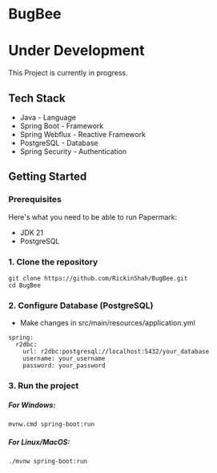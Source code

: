 # BugBee

Under Development
================

This Project is currently in progress.

## Tech Stack
- Java - Language
- Spring Boot - Framework
- Spring Webflux - Reactive Framework
- PostgreSQL - Database
- Spring Security - Authentication

## Getting Started

### Prerequisites

Here's what you need to be able to run Papermark:

- JDK 21
- PostgreSQL

### 1. Clone the repository
```shell
git clone https://github.com/RickinShah/BugBee.git
cd BugBee
```

### 2. Configure Database (PostgreSQL)

- Make changes in src/main/resources/application.yml
```shell
spring:
  r2dbc:
    url: r2dbc:postgresql://localhost:5432/your_database
    username: your_username
    password: your_password
```

### 3. Run the project
##### For Windows:
```shell
mvnw.cmd spring-boot:run
```
##### For Linux/MacOS:
```shell
./mvnw spring-boot:run
```